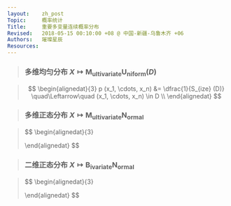 ```yaml
---
layout:    zh_post
Topic:     概率统计
Title:     重要多变量连续概率分布
Revised:   2018-05-15 00:10:00 +08 @ 中国-新疆-乌鲁木齐 +06
Authors:   璀璨星辰
Resources:
---
```


> ### 多维均匀分布 $X \mapsto \mathrm{M_{ultivariate} U_{niform}} (D)$

> $$
> \begin{alignedat}{3}
> p (x_1, \cdots, x_n) &= \dfrac{1}{S_{ize} (D)} \quad\Leftarrow\quad (x_1, \cdots, x_n) \in D \\
> \end{alignedat}
> $$
>

> ### 多维正态分布 $X \mapsto \mathrm{M_{ultivariate} N_{ormal}}$

> $$
> \begin{alignedat}{3}
> 
> \end{alignedat}
> $$
>

> ### 二维正态分布 $X \mapsto \mathrm{B_{ivariate} N_{ormal}}$

> $$
> \begin{alignedat}{3}
> 
> \end{alignedat}
> $$
>